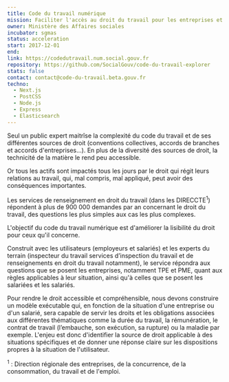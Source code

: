 ```yaml
---
title: Code du travail numérique
mission: Faciliter l'accès au droit du travail pour les entreprises et les employés.
owner: Ministère des Affaires sociales
incubator: sgmas
status: acceleration
start: 2017-12-01
end:
link: https://codedutravail.num.social.gouv.fr
repository: https://github.com/SocialGouv/code-du-travail-explorer
stats: false
contact: contact@code-du-travail.beta.gouv.fr
techno:
  - Next.js
  - PostCSS
  - Node.js
  - Express
  - Elasticsearch
---
```


Seul un public expert maitrîse la complexité du code du travail et de ses différentes sources de droit (conventions collectives, accords de branches et accords d'entreprises…). En plus de la diversité des sources de droit, la technicité de la matière le rend peu accessible.

Or tous les actifs sont impactés tous les jours par le droit qui régit leurs relations au travail, qui, mal compris, mal appliqué, peut avoir des conséquences importantes.

Les services de renseignement en droit du travail (dans les DIRECCTE<sup>1</sup>) répondent à plus de 900 000 demandes par an concernant le droit du travail, des questions les plus simples aux cas les plus complexes.

L'objectif du code du travail numérique est d'améliorer la lisibilité du droit pour ceux qu'il concerne.

Construit avec les utilisateurs (employeurs et salariés) et les experts du terrain (inspecteur du travail services d’inspection du travail et de renseignements en droit du travail notamment), le service répondra aux questions que se posent les entreprises, notamment TPE et PME, quant aux règles applicables à leur situation, ainsi qu'à celles que se posent les salariées et les salariés.

Pour rendre le droit accessible et compréhensible, nous devons construire un modèle exécutable qui, en fonction de la situation d'une entreprise ou d'un salarié, sera capable de servir les droits et les obligations associées aux différentes thématiques comme la durée du travail, la rémunération, le contrat de travail (l’embauche, son exécution, sa rupture) ou la maladie par exemple. L'enjeu est donc d'identifier la source de droit applicable à des situations spécifiques et de donner une réponse claire sur les dispositions propres à la situation de l'utilisateur.

<sup>1</sup> : Direction régionale des entreprises, de la concurrence, de la consommation, du travail et de l'emploi.

